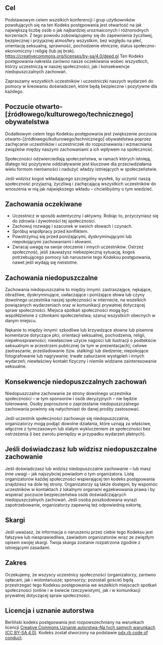 Cel
---

Podstawowym celem wszelkich konferencji i grup użytkowników powołujących się na ten Kodeks postępowania jest otwartość na jak największą liczbę osób o jak najbardziej urozmaiconych i różnorodnych korzeniach. Z tego powodu zobowiązujemy się do zapewnienia życzliwej, bezpiecznej i przyjaznej atmosfery wszystkim, bez względu na płeć, orientację seksualną, sprawność, pochodzenie etniczne, status społeczno-ekonomiczny i religię (lub jej brak).
https://creativecommons.org/licenses/by-sa/4.0/deed.pl
Ten Kodeks postępowania nakreśla zarówno nasze oczekiwania wobec wszystkich, którzy uczestniczą w naszej społeczności, jak i konsekwencje niedopuszczalnych zachowań.

Zapraszamy wszystkich uczestników i uczestniczki naszych wydarzeń do pomocy w kreowaniu doświadczeń, które będą bezpieczne i pozytywne dla każdego.


Poczucie otwarto-[źródłowego/kulturowego/technicznego] obywatelstwa
-------------------------------------------------------------------

Dodatkowym celem tego Kodeksu postępowania jest zwiększenie poczucia otwarto-[źródłowego/kulturowego/technicznego] obywatelstwa poprzez zachęcanie uczestników i uczestniczek do rozpoznawania i wzmacniania związków między naszymi zachowaniami a ich wpływem na społeczność.

Społeczności odzwierciedlają społeczeństwa, w ramach których istnieją, dlatego też pozytywne oddziaływanie jest kluczowe dla przeciwdziałania wielu formom nierówności i nadużyć władzy istniejących w społeczeństwie.

Jeśli widzisz kogoś wkładającego szczególny wysiłek, by uczynić naszą społeczność przyjazną, życzliwą i zachęcającą wszystkich uczestników do wnoszenia w nią jak największego wkładu – chcielibyśmy o tym wiedzieć.


Zachowania oczekiwane
---------------------

*	Uczestnicz w sposób autentyczny i aktywny. Robiąc to, przyczyniasz się do zdrowia i żywotności tej społeczności.
*	Zachowuj rozwagę i szacunek w swoich słowach i czynach.
*	Spróbuj współpracy przed konfliktem.
*	Powstrzymuj się przed poniżającymi, dyskryminującymi lub niepokojącymi zachowaniami i słowami.
*	Zwracaj uwagę na swoje otoczenie i innych uczestników. Ostrzeż społeczność, jeśli zauważysz niebezpieczną sytuację, kogoś potrzebującego pomocy lub naruszenie tego Kodeksu postępowania, nawet jeśli wydają się nieistotne.


Zachowania niedopuszczalne
--------------------------

Zachowania niedopuszczalne to między innymi: zastraszające, nękające, obraźliwe, dyskryminujące, uwłaczające i poniżające słowa lub czyny dowolnego uczestnika naszej społeczności w internecie, na wszelkich powiązanych wydarzeniach oraz w komunikacji prywatnej dotyczącej spraw społeczności. Miejsca spotkań społeczności mogą być współdzielone z członkami społeczeństwa; szanuj wszystkich obecnych w danym miejscu.

Nękanie to między innymi: szkodliwe lub krzywdzące słowne lub pisemne komentarze dotyczące płci, orientacji seksualnej, pochodzenia, religii, niepełnosprawności; niewłaściwe użycie nagości lub ilustracji o podtekście seksualnym w przestrzeni publicznej (w tym w prezentacjach); celowe zastraszanie, prześladowanie (tzw. stalking) lub śledzenie; niepokojące fotografowanie lub nagrywanie; trwałe zaburzanie wystąpień i innych wydarzeń; niewłaściwy kontakt fizyczny i niemile widziane zainteresowanie seksualne.


Konsekwencje niedopuszczalnych zachowań
---------------------------------------

Niedopuszczalne zachowanie ze strony dowolnego uczestnika społeczności – w tym sponsorów i osób decyzyjnych – nie będzie tolerowane. Osoby poproszone o zaprzestanie niedopuszczalnego zachowania powinny się natychmiast do danej prośby zastosować.

Jeśli uczestnik społeczności zachowuje się niedopuszczalnie, organizatorzy mogą podjąć dowolne działania, które uznają za właściwe, włącznie z tymczasowym lub stałym wykluczeniem ze społeczności bez ostrzeżenia (i bez zwrotu pieniędzy w przypadku wydarzeń płatnych).


Jeśli doświadczasz lub widzisz niedopuszczalne zachowanie
---------------------------------------------------------

Jeśli doświadczasz lub widzisz niedopuszczalne zachowanie – lub masz inne uwagi – jak najszybciej powiadom o tym organizatora. Listę organizatorów każdej społeczności wspierającej ten kodeks postępowania znajdziesz na dole tej strony. Organizatorzy są także dostępni, by wspomóc uczestników w kontaktach z lokalnymi organami egzekwowania prawa i by wspierać poczucie bezpieczeństwa osób doświadczających niedopuszczalnych zachowań. Jeśli osoba poszkodowana wyrazi zapotrzebowanie, organizatorzy zapewnią też odpowiednią eskortę.


Skargi
------

Jeśli uważasz, że informacja o naruszeniu przez ciebie tego Kodeksu jest fałszywa lub niesprawiedliwa, zawiadom organizatorów wraz ze zwięzłym opisem swojej skargi. Twoja skarga zostanie rozpatrzona zgodnie z istniejącymi zasadami.


Zakres
------

Oczekujemy, że wszyscy uczestnicy społeczności (organizatorzy, zarówno opłacani, jak i wolontariusze; sponsorzy; pozostali goście) będą przestrzegać tego Kodeksu postępowania we wszelkich miejscach spotkań społeczności (online i w świecie rzeczywistym), jak i w komunikacji prywatnej dotyczącej spraw społeczności.


Licencja i uznanie autorstwa
----------------------------

Berliński kodeks postępowania jest rozpowszechniany na warunkach licencji [Creative Commons Uznanie autorstwa-Na tych samych warunkach (CC BY-SA 4.0)](https://creativecommons.org/licenses/by-sa/4.0/deed.pl). Kodeks został stworzony na podstawie [pdx.rb code of conduct](http://pdxruby.org/codeofconduct).
